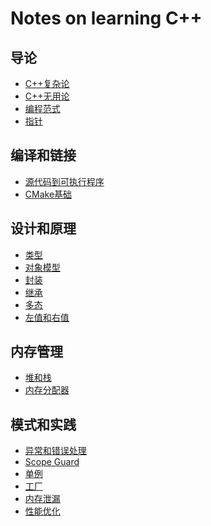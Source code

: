 # Notes on learning C++

## 导论

* [C++复杂论](basic/why_difficult.md)
* [C++无用论](basic/why_cpp.md)
* [编程范式](basic/paradigm.md)
* [指针](basic/pointer.md)

## 编译和链接

* [源代码到可执行程序](compile_link/cpp_to_exe.md)
* [CMake基础](compile_link/cmake_cookbook.md)

## 设计和原理

* [类型](internals/types.md)
* [对象模型](internals/model.md)
* [封装](internals/encapsulation.md)
* [继承](internals/inheritance.md)
* [多态]()
* [左值和右值]()

## 内存管理

* [堆和栈](memory/unk.md)
* [内存分配器]()

## 模式和实践

* [异常和错误处理](design_pattern/exception.md)
* [Scope Guard](design_pattern/scope_guard.md)
* [单例]()
* [工厂]()
* [内存泄漏]()
* [性能优化]()